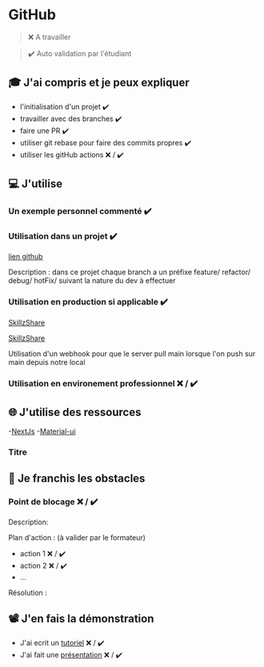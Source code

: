 # GitHub

> ❌ A travailler

> ✔️ Auto validation par l'étudiant

## 🎓 J'ai compris et je peux expliquer

- l'initialisation d'un projet ✔️
- travailler avec des branches ✔️
- faire une PR ✔️
- utiliser git rebase pour faire des commits propres ✔️
- utiliser les gitHub actions ❌ / ✔️

## 💻 J'utilise

### Un exemple personnel commenté ✔️


### Utilisation dans un projet ✔️

[lien github](https://github.com/guigzzz31/vitrine-next-material-ui)

Description :
dans ce projet chaque branch a un préfixe feature/ refactor/ debug/ hotFix/ suivant la nature du dev à effectuer

### Utilisation en production si applicable ✔️

[SkillzShare](https://github.com/WildCodeSchool/2020-11-wns-remote2-groupe5-projet)

[SkillzShare](https://skillzshare.wns.wilders.dev/)

Utilisation d'un webhook pour que le server pull main lorsque l'on push sur main depuis notre local

### Utilisation en environement professionnel ❌ / ✔️

## 🌐 J'utilise des ressources

-[NextJs](https://nextjs.org/) 
-[Material-ui](https://material-ui.com/getting-started/installation/)
### Titre

## 🚧 Je franchis les obstacles

### Point de blocage ❌ / ✔️

Description:

Plan d'action : (à valider par le formateur)

- action 1 ❌ / ✔️
- action 2 ❌ / ✔️
- ...

Résolution :

## 📽️ J'en fais la démonstration

- J'ai ecrit un [tutoriel](...) ❌ / ✔️
- J'ai fait une [présentation](...) ❌ / ✔️
